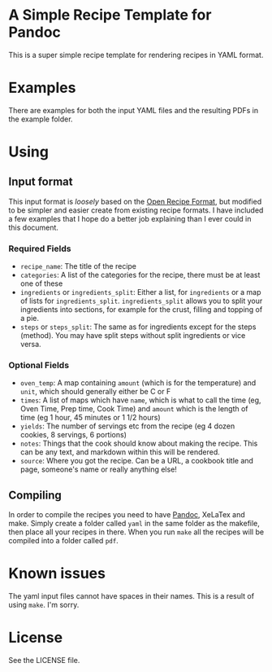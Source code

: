 # A Simple Recipe Template for Pandoc

This is a super simple recipe template for rendering recipes in YAML format.

# Examples

There are examples for both the input YAML files and the resulting PDFs in the example folder.

# Using

## Input format

This input format is _loosely_ based on the [Open Recipe Format](https://github.com/techhat/openrecipeformat), but modified to be simpler and easier create from existing recipe formats. I have included a few examples that I hope do a better job explaining than I ever could in this document.

### Required Fields

- `recipe_name`: The title of the recipe
- `categories`: A list of the categories for the recipe, there must be at least one of these
- `ingredients` or `ingredients_split`: Either a list, for `ingredients` or a map of lists for `ingredients_split`.
  `ingredients_split` allows you to split your ingredients into sections, for example for the crust, filling and topping of a pie.
- `steps` or `steps_split`: The same as for ingredients except for the steps (method). You may have split steps without split ingredients or vice versa.

### Optional Fields

- `oven_temp`: A map containing `amount` (which is for the temperature) and `unit`, which should generally either be C or F
- `times`: A list of maps which have `name`, which is what to call the time (eg, Oven Time, Prep time, Cook Time) and `amount` which is the length of time (eg 1 hour, 45 minutes or 1 1/2 hours)
- `yields`: The number of servings etc from the recipe (eg 4 dozen cookies, 8 servings, 6 portions)
- `notes`: Things that the cook should know about making the recipe. This can be any text, and markdown within this will be rendered.
- `source`: Where you got the recipe. Can be a URL, a cookbook title and page, someone's name or really anything else!

## Compiling

In order to compile the recipes you need to have [Pandoc](https://pandoc.org/), XeLaTex and make. Simply create a folder called `yaml` in the same folder as the makefile, then place all your recipes in there. When you run `make` all the recipes will be compiled into a folder called `pdf`.

# Known issues

The yaml input files cannot have spaces in their names. This is a result of using `make`. I'm sorry.

# License

See the LICENSE file.
